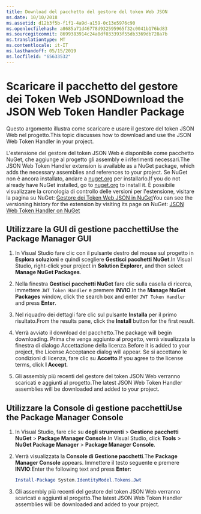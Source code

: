 ```yaml
---
title: Download del pacchetto del gestore del token Web JSON
ms.date: 10/10/2018
ms.assetid: d12b3f5b-f1f1-4a9d-a159-0c13e5976c90
ms.openlocfilehash: a8685a71d46778d932595965f32c0041b176bd83
ms.sourcegitcommit: 8699383914c24a0df033393f55db3369db728a7b
ms.translationtype: MT
ms.contentlocale: it-IT
ms.lasthandoff: 05/15/2019
ms.locfileid: "65633532"
---
```

# <a name="download-the-json-web-token-handler-package"></a><span data-ttu-id="dc1c8-102">Scaricare il pacchetto del gestore dei Token Web JSON</span><span class="sxs-lookup"><span data-stu-id="dc1c8-102">Download the JSON Web Token Handler Package</span></span>

<span data-ttu-id="dc1c8-103">Questo argomento illustra come scaricare e usare il gestore del token JSON Web nel progetto.</span><span class="sxs-lookup"><span data-stu-id="dc1c8-103">This topic discusses how to download and use the JSON Web Token Handler in your project.</span></span>

<span data-ttu-id="dc1c8-104">L'estensione del gestore del token JSON Web è disponibile come pacchetto NuGet, che aggiunge al progetto gli assembly e i riferimenti necessari.</span><span class="sxs-lookup"><span data-stu-id="dc1c8-104">The JSON Web Token Handler extension is available as a NuGet package, which adds the necessary assemblies and references to your project.</span></span> <span data-ttu-id="dc1c8-105">Se NuGet non è ancora installato, andare a [nuget.org](https://nuget.org) per installarlo.</span><span class="sxs-lookup"><span data-stu-id="dc1c8-105">If you do not already have NuGet installed, go to [nuget.org](https://nuget.org) to install it.</span></span> <span data-ttu-id="dc1c8-106">È possibile visualizzare la cronologia di controllo delle versioni per l'estensione, visitare la pagina su NuGet: [Gestore dei Token Web JSON in NuGet](https://www.nuget.org/packages/System.IdentityModel.Tokens.Jwt/)</span><span class="sxs-lookup"><span data-stu-id="dc1c8-106">You can see the versioning history for the extension by visiting its page on NuGet: [JSON Web Token Handler on NuGet](https://www.nuget.org/packages/System.IdentityModel.Tokens.Jwt/)</span></span>

## <a name="use-the-package-manager-gui"></a><span data-ttu-id="dc1c8-107">Utilizzare la GUI di gestione pacchetti</span><span class="sxs-lookup"><span data-stu-id="dc1c8-107">Use the Package Manager GUI</span></span>

1. <span data-ttu-id="dc1c8-108">In Visual Studio fare clic con il pulsante destro del mouse sul progetto in **Esplora soluzioni** e quindi scegliere **Gestisci pacchetti NuGet**.</span><span class="sxs-lookup"><span data-stu-id="dc1c8-108">In Visual Studio, right-click your project in **Solution Explorer**, and then select **Manage NuGet Packages**.</span></span>

2. <span data-ttu-id="dc1c8-109">Nella finestra **Gestisci pacchetti NuGet** fare clic sulla casella di ricerca, immettere `JWT Token Handler` e premere **INVIO**.</span><span class="sxs-lookup"><span data-stu-id="dc1c8-109">In the **Manage NuGet Packages** window, click the search box and enter `JWT Token Handler` and press **Enter**.</span></span>

3. <span data-ttu-id="dc1c8-110">Nel riquadro dei dettagli fare clic sul pulsante **Installa** per il primo risultato.</span><span class="sxs-lookup"><span data-stu-id="dc1c8-110">From the results pane, click the **Install** button for the first result.</span></span>

4. <span data-ttu-id="dc1c8-111">Verrà avviato il download del pacchetto.</span><span class="sxs-lookup"><span data-stu-id="dc1c8-111">The package will begin downloading.</span></span> <span data-ttu-id="dc1c8-112">Prima che venga aggiunto al progetto, verrà visualizzata la finestra di dialogo Accettazione della licenza.</span><span class="sxs-lookup"><span data-stu-id="dc1c8-112">Before it is added to your project, the License Acceptance dialog will appear.</span></span> <span data-ttu-id="dc1c8-113">Se si accettano le condizioni di licenza, fare clic su **Accetto**.</span><span class="sxs-lookup"><span data-stu-id="dc1c8-113">If you agree to the license terms, click **I Accept**.</span></span>

5. <span data-ttu-id="dc1c8-114">Gli assembly più recenti del gestore del token JSON Web verranno scaricati e aggiunti al progetto.</span><span class="sxs-lookup"><span data-stu-id="dc1c8-114">The latest JSON Web Token Handler assemblies will be downloaded and added to your project.</span></span>

## <a name="use-the-package-manager-console"></a><span data-ttu-id="dc1c8-115">Utilizzare la Console di gestione pacchetti</span><span class="sxs-lookup"><span data-stu-id="dc1c8-115">Use the Package Manager Console</span></span>

1. <span data-ttu-id="dc1c8-116">In Visual Studio, fare clic su **degli strumenti** > **Gestione pacchetti NuGet** > **Package Manager Console**.</span><span class="sxs-lookup"><span data-stu-id="dc1c8-116">In Visual Studio, click **Tools** > **NuGet Package Manager** > **Package Manager Console**.</span></span>

2. <span data-ttu-id="dc1c8-117">Verrà visualizzata la **Console di Gestione pacchetti**.</span><span class="sxs-lookup"><span data-stu-id="dc1c8-117">The **Package Manager Console** appears.</span></span> <span data-ttu-id="dc1c8-118">Immettere il testo seguente e premere **INVIO**:</span><span class="sxs-lookup"><span data-stu-id="dc1c8-118">Enter the following text and press **Enter**:</span></span>

    ```powershell
    Install-Package System.IdentityModel.Tokens.Jwt
    ```

3. <span data-ttu-id="dc1c8-119">Gli assembly più recenti del gestore del token JSON Web verranno scaricati e aggiunti al progetto.</span><span class="sxs-lookup"><span data-stu-id="dc1c8-119">The latest JSON Web Token Handler assemblies will be downloaded and added to your project.</span></span>
